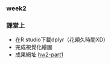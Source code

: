 ### week2
### 課堂上
* 在R studio下載dplyr（花頗久時間XD）
* 完成視覺化繪圖
* 成果網址
[hw2-part1](https://bo-han.github.io/NTU-R/week2/hw2)
